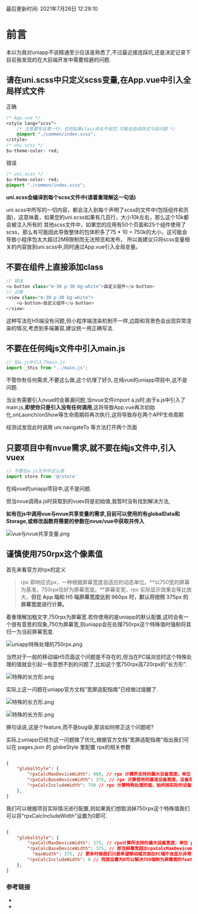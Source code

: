 最后更新时间: 2021年7月26日 12:29:10

# 前言

本以为我对uniapp不说精通至少应该是熟悉了,不过最近接连踩坑,还是决定记录下目前我发现的在大前端开发中需要规避的问题.

## 请在uni.scss中只定义scss变量,在App.vue中引入全局样式文件

正确

```css
/* App.vue */
<style lang="scss">
	/* 注意要写在第一行，否则如果class命名不规范,可能会造成样式污染问题 */
	@import "./common/index.scss";
</style>
/* uni.scss */
$u-theme-color: red;
```

错误

```css
/* uni.scss */
$u-theme-color: red;
@import "./common/index.scss";
```

**uni.scss会编译到每个scss文件中(请着重理解这一句话)**

uni.scss中所写的一切内容，都会注入到每个声明了scss的文件中(包括组件和页面)，这意味着，如果您的uni.scss如果有几百行，大小10k左右，那么这个10k都会被注入所有的 其他scss文件中，如果您的应用有50个页面和25个组件使用了scss，那么有可能因此导致整体的包体积多了75 * 10 = 750k的大小，这可能会导致小程序包太大超过2MB限制而无法预览和发布， 所以我建议只将scss变量相关的内容放到uni.scss中,同时通过App.vue引入全局变量。

## 不要在组件上直接添加class

```js
// 错误
<u-button class="m-30 p-30 bg-white">自定义组件</u-button>
// 正确
<view class="m-30 p-30 bg-white">
	<u-button>自定义组件</u-button>
</view>
```

这种写法在H5端没有问题,但小程序端渲染机制不一样,边距和背景色会出现异常渲染的情况,考虑到多端兼容,建议统一用正确写法.

## 不要在任何纯js文件中引入main.js

```js
// 如a.js中引入了main.js
import _this from "../main.js";
```

不管你有任何需求,不要这么做,这个坑埋了好久.在纯vue的uniapp项目中,这不是问题.

当业务需要引入nvue时会暴漏问题,当nvue文件import a.js时,由于a.js中引入了main.js,**即使你只是引入没有任何调用**,这将导致App.vue再次初始化,onLaunch/onShow等生命周期将再次执行,这将导致存在两个APP生命周期

经测试发现此时调用  uni.navigateTo 等方法打开两个页面

## 只要项目中有nvue需求,就不要在纯js文件中,引入vuex

```javascript
// 不要在a.js文件中这么做
import store from '@/store'
```

在纯vue的uniapp项目中,这不是问题.

但当nvue调用a.js时获取到的vuex将是初始值,我暂时没有找到解决方法,

**如有在js中调用vue与nvue共享变量的需求,目前可以使用的有globalData和Storage,或修改函数将需要的参数在nvue/vue中获取并传入**

![vue与nvue共享变量.png](/static/img/uniapp踩坑记录/1.png)

## 谨慎使用750rpx这个像素值

首先来看官方对rpx的定义

> rpx 即响应式px，一种根据屏幕宽度自适应的动态单位。**以750宽的屏幕为基准，750rpx恰好为屏幕宽度。**屏幕变宽，rpx 实际显示效果会等比放大，**但在 App 端和 H5 端屏幕宽度达到 960px 时，默认将按照 375px 的屏幕宽度进行计算。**

着重理解加粗文字,750rpx为屏幕宽.若你使用的是uniapp的默认配置,这时会有一个很有意思的现象,750为屏幕宽,则uniapp会在处理750rpx这个特殊值时强制将其归一为当前屏幕宽度.

![uniapp特殊处理的750rpx.png](/static/img/uniapp踩坑记录/2.png)

当然对于一般的移动端H5页面这个问题是不存在的,但当在PC端浏览时这个特殊处理的值就会引起一些意想不到的问题了,比如这个宽750rpx高720rpx的“长方形”.

![特殊的长方形.png](/static/img/uniapp踩坑记录/3.png)

实际上这一问题在uniapp官方文档"宽屏适配指南"已经做过提醒了.

![特殊的长方形.png](/static/img/uniapp踩坑记录/4.png)

![特殊的长方形.png](/static/img/uniapp踩坑记录/5.png)

换句话说,这是个feature,而不是bug😅,那该如何修正这个问题呢?

实际上uniapp已经为这一问题做了优化,根据官方文档"宽屏适配指南"指出我们可以在 pages.json 的 globeStyle 里配置 rpx的相关参数

```json

{
	"globalStyle": {
		"rpxCalcMaxDeviceWidth": 960, // rpx 计算所支持的最大设备宽度，单位 px，默认值为 960
		"rpxCalcBaseDeviceWidth": 375, // rpx 计算使用的基准设备宽度，设备实际宽度超出 rpx 计算所支持的最大设备宽度时将按基准宽度计算，单位 px，默认值为 375
		"rpxCalcIncludeWidth": 750 // rpx 计算特殊处理的值，始终按实际的设备宽度计算，单位 rpx，默认值为 750
	},
}

```

我们可以根据项目实际情况进行配置,则如果我们想取消掉750rpx这个特殊值我们可以将“rpxCalcIncludeWidth”设置为0即可.

```json

{
	"globalStyle": {
		"rpxCalcMaxDeviceWidth": 375, // rpx计算所支持的最大设备宽度，单位 px，默认值为 960
		"rpxCalcBaseDeviceWidth": 375, // 即当屏幕宽超出rpxCalcMaxDeviceWidth配置宽后，将使用此参数为基础适配rpx
          "maxWidth": 375, // 更多时候我们只是希望移动端页面在PC端不会显示异常，因此我建议上述参数配合maxWidth参数使用，该参数理论上应该与rpxCalcBaseDeviceWidth保持一致，这个参数可以限制body的最大宽度，单位 px，默认1190
		"rpxCalcIncludeWidth": 0 // 将其设置为0可以解决750强制为屏幕宽的feature问题
	},
}

```

### 参考链接

- [uniapp尺寸单位]:https://uniapp.dcloud.io/frame?id=%e5%b0%ba%e5%af%b8%e5%8d%95%e4%bd%8d
- [宽屏适配指南]:https://uniapp.dcloud.io/adapt?id=_3-%e5%86%85%e5%ae%b9%e7%bc%a9%e6%94%be%e6%8b%89%e4%bc%b8%e7%9a%84%e5%a4%84%e7%90%86